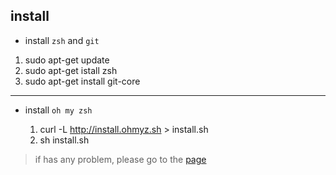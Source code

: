 
## install

 - install `zsh` and `git` 

  1. sudo apt-get update
  2. sudo apt-get istall zsh
  3. sudo apt-get install git-core

 ---
- install `oh my zsh`

  1. curl -L http://install.ohmyz.sh > install.sh
  2. sh install.sh


> if has any problem, please go to the [page](http://www.thinkingmedia.ca/2014/10/how-to-install-oh-my-zsh-on-ubuntu-14/)
